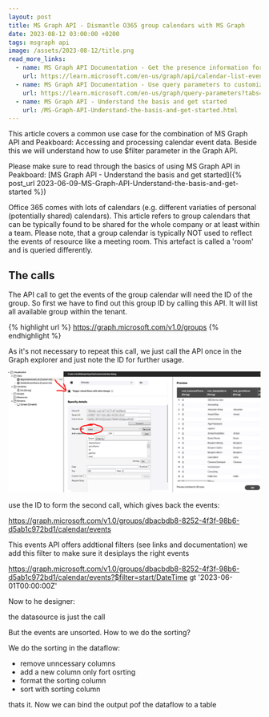 ```yaml
---
layout: post
title: MS Graph API - Dismantle O365 group calendars with MS Graph
date: 2023-08-12 03:00:00 +0200
tags: msgraph api
image: /assets/2023-08-12/title.png
read_more_links:
  - name: MS Graph API Documentation - Get the presence information for multiple users.
    url: https://learn.microsoft.com/en-us/graph/api/calendar-list-events?view=graph-rest-1.0&tabs=http
  - name: MS Graph API Documentation - Use query parameters to customize responses
    url: https://learn.microsoft.com/en-us/graph/query-parameters?tabs=http
  - name: MS Graph API - Understand the basis and get started
    url: /MS-Graph-API-Understand-the-basis-and-get-started.html
---
```

This article covers a common use case for the combination of MS Graph API and Peakboard: Accessing and processing calendar event data. Beside this we will understand how to use $filter parameter in the Graph API.

Please make sure to read through the basics of using MS Graph API in Peakboard: [MS Graph API - Understand the basis and get started]({% post_url 2023-06-09-MS-Graph-API-Understand-the-basis-and-get-started %})

Office 365 comes with lots of calendars (e.g. different variaties of personal (potentially shared) calendars). This article refers to group calendars that can be typically found to be shared for the whole company or at least within a team. Please note, that a group calendar is typically NOT used to reflect the events of resource like a meeting room. This artefact is called a 'room' and is queried differently.

## The calls

The API call to get the events of the group calendar will need the ID of the group. So first we have to find out this group ID by calling this API. It will list all available group within the tenant.

{% highlight url %}
https://graph.microsoft.com/v1.0/groups
{% endhighlight %}

As it's not necessary to repeat this call, we just call the API once in the Graph explorer and just note the ID for further usage.

![image](/assets/2023-07-21/010.png)

use the ID to form the second call, which gives back the events:

https://graph.microsoft.com/v1.0/groups/dbacbdb8-8252-4f3f-98b6-d5ab1c972bd1/calendar/events

This events API offers addtional filters (see links and documentation)
we add this filter to make sure it desiplays the right events

https://graph.microsoft.com/v1.0/groups/dbacbdb8-8252-4f3f-98b6-d5ab1c972bd1/calendar/events?$filter=start/DateTime gt '2023-06-01T00:00:00Z'

Now to he designer:

the datasource is just the call

But the events are unsorted. How to we do the sorting?

We do the sorting in the dataflow:

- remove unncessary columns
- add a new column only fort osrting
- format the sorting column
- sort with sorting column

thats it. Now we can bind the output pof the dataflow to a table





